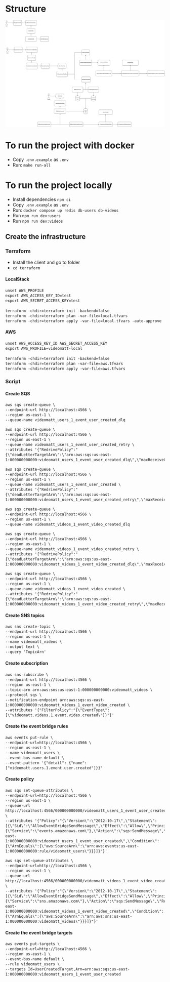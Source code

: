 # Structure

![Events Architecture](events.jpg)

# To run the project with docker

- Copy `.env.example` as `.env`
- Run: `make run-all`

# To run the project locally

- Install dependencies `npm ci`
- Copy `.env.example` as `.env`
- Run: `docker compose up redis db-users db-videos`
- Run `npm run dev:users`
- Run `npm run dev:videos`

## Create the infrastructure

### Terraform

- Install the client and go to folder
- `cd terraform`

#### LocalStack

```
unset AWS_PROFILE
export AWS_ACCESS_KEY_ID=test
export AWS_SECRET_ACCESS_KEY=test

terraform -chdir=terraform init -backend=false
terraform -chdir=terraform plan -var-file=local.tfvars
terraform -chdir=terraform apply -var-file=local.tfvars -auto-approve
```

#### AWS

```
unset AWS_ACCESS_KEY_ID AWS_SECRET_ACCESS_KEY
export AWS_PROFILE=videomatt-local

terraform -chdir=terraform init -backend=false
terraform -chdir=terraform plan -var-file=aws.tfvars
terraform -chdir=terraform apply -var-file=aws.tfvars
```

### Script

#### Create SQS

```
aws sqs create-queue \
--endpoint-url http://localhost:4566 \
--region us-east-1 \
--queue-name videomatt_users_1_event_user_created_dlq
```

```
aws sqs create-queue \
--endpoint-url http://localhost:4566 \
--region us-east-1 \
--queue-name videomatt_users_1_event_user_created_retry \
--attributes '{"RedrivePolicy":"{\"deadLetterTargetArn\":\"arn:aws:sqs:us-east-1:000000000000:videomatt_users_1_event_user_created_dlq\",\"maxReceiveCount\":\"3\"}"}'
```

```
aws sqs create-queue \
--endpoint-url http://localhost:4566 \
--region us-east-1 \
--queue-name videomatt_users_1_event_user_created \
--attributes '{"RedrivePolicy":"{\"deadLetterTargetArn\":\"arn:aws:sqs:us-east-1:000000000000:videomatt_users_1_event_user_created_retry\",\"maxReceiveCount\":\"1\"}"}'
```

```
aws sqs create-queue \
--endpoint-url http://localhost:4566 \
--region us-east-1 \
--queue-name videomatt_videos_1_event_video_created_dlq
```

```
aws sqs create-queue \
--endpoint-url http://localhost:4566 \
--region us-east-1 \
--queue-name videomatt_videos_1_event_video_created_retry \
--attributes '{"RedrivePolicy":"{\"deadLetterTargetArn\":\"arn:aws:sqs:us-east-1:000000000000:videomatt_videos_1_event_video_created_dlq\",\"maxReceiveCount\":\"3\"}"}'
```

```
aws sqs create-queue \
--endpoint-url http://localhost:4566 \
--region us-east-1 \
--queue-name videomatt_videos_1_event_video_created \
--attributes '{"RedrivePolicy":"{\"deadLetterTargetArn\":\"arn:aws:sqs:us-east-1:000000000000:videomatt_videos_1_event_video_created_retry\",\"maxReceiveCount\":\"1\"}"}'
```

#### Create SNS topics

```
aws sns create-topic \
--endpoint-url http://localhost:4566 \
--region us-east-1 \
--name videomatt_videos \
--output text \
--query 'TopicArn'
```

#### Create subscription

```
aws sns subscribe \
--endpoint-url http://localhost:4566 \
--region us-east-1 \
--topic-arn arn:aws:sns:us-east-1:000000000000:videomatt_videos \
--protocol sqs \
--notification-endpoint arn:aws:sqs:us-east-1:000000000000:videomatt_videos_1_event_video_created \
--attributes '{"FilterPolicy":"{\"EventType\":[\"videomatt.videos.1.event.video.created\"]}"}'
```

#### Create the event bridge rules

```
aws events put-rule \
--endpoint-url=http://localhost:4566 \
--region us-east-1 \
--name videomatt_users \
--event-bus-name default \
--event-pattern '{"detail": {"name": ["videomatt.users.1.event.user.created"]}}'
```

#### Create policy

```
aws sqs set-queue-attributes \
--endpoint-url=http://localhost:4566 \
--region us-east-1 \
--queue-url http://localhost:4566/000000000000/videomatt_users_1_event_user_created \
--attributes '{"Policy":"{\"Version\":\"2012-10-17\",\"Statement\":[{\"Sid\":\"AllowEventBridgeSendMessage\",\"Effect\":\"Allow\",\"Principal\":{\"Service\":\"events.amazonaws.com\"},\"Action\":\"sqs:SendMessage\",\"Resource\":\"arn:aws:sqs:us-east-1:000000000000:videomatt_users_1_event_user_created\",\"Condition\":{\"ArnEquals\":{\"aws:SourceArn\":\"arn:aws:events:us-east-1:000000000000:rule/videomatt_users\"}}}]}"}'
```

```
aws sqs set-queue-attributes \
--endpoint-url=http://localhost:4566 \
--region us-east-1 \
--queue-url http://localhost:4566/000000000000/videomatt_videos_1_event_video_created \
--attributes '{"Policy":"{\"Version\":\"2012-10-17\",\"Statement\":[{\"Sid\":\"AllowEventBridgeSendMessage\",\"Effect\":\"Allow\",\"Principal\":{\"Service\":\"sns.amazonaws.com\"},\"Action\":\"sqs:SendMessage\",\"Resource\":\"arn:aws:sqs:us-east-1:000000000000:videomatt_videos_1_event_video_created\",\"Condition\":{\"ArnEquals\":{\"aws:SourceArn\":\"arn:aws:sns:us-east-1:000000000000:videomatt_videos\"}}}]}"}'
```

#### Create the event bridge targets

```
aws events put-targets \
--endpoint-url=http://localhost:4566 \
--region us-east-1 \
--event-bus-name default \
--rule videomatt_users \
--targets Id=UserCreatedTarget,Arn=arn:aws:sqs:us-east-1:000000000000:videomatt_users_1_event_user_created
```
